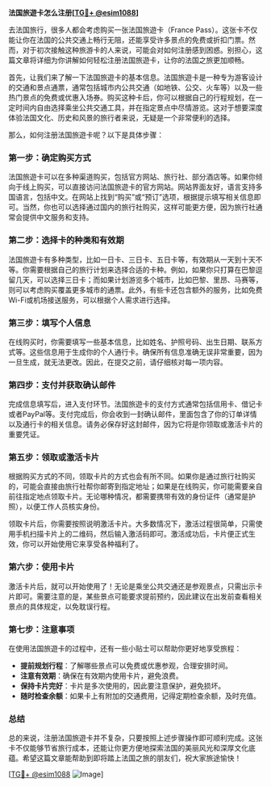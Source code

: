 **法国旅遊卡怎么注册[[TG💪+ @esim1088](https://t.me/s/esim1088)]**

去法国旅行，很多人都会考虑购买一张法国旅遊卡（France Pass）。这张卡不仅能让你在法国的公共交通上畅行无阻，还能享受许多景点的免费或折扣门票。然而，对于初次接触这种旅游卡的人来说，可能会对如何注册感到困惑。别担心，这篇文章将详细为你讲解如何轻松注册法国旅遊卡，让你的法国之旅更加顺畅。

首先，让我们来了解一下法国旅遊卡的基本信息。法国旅遊卡是一种专为游客设计的交通和景点通票，通常包括城市内公共交通（如地铁、公交、火车等）以及一些热门景点的免费或优惠入场券。购买这种卡后，你可以根据自己的行程规划，在一定时间内自由选择乘坐公共交通工具，并在指定景点中尽情游览。这对于想要深度体验法国文化、历史和风景的旅行者来说，无疑是一个非常便利的选择。

那么，如何注册法国旅遊卡呢？以下是具体步骤：

### **第一步：确定购买方式**
法国旅遊卡可以在多种渠道购买，包括官方网站、旅行社、部分酒店等。如果你倾向于线上购买，可以直接访问法国旅遊卡的官方网站。网站界面友好，语言支持多国语言，包括中文。在网站上找到“购买”或“预订”选项，根据提示填写相关信息即可。当然，你也可以选择通过国内的旅行社购买，这样可能更方便，因为旅行社通常会提供中文服务和支持。

### **第二步：选择卡的种类和有效期**
法国旅遊卡有多种类型，比如一日卡、三日卡、五日卡等，有效期从一天到十天不等。你需要根据自己的旅行计划来选择合适的卡种。例如，如果你只打算在巴黎逗留几天，可以选择三日卡；而如果计划游览多个城市，比如巴黎、里昂、马赛等，则可以考虑购买覆盖更多城市的通票。此外，有些卡还包含额外的服务，比如免费Wi-Fi或机场接送服务，可以根据个人需求进行选择。

### **第三步：填写个人信息**
在线购买时，你需要填写一些基本信息，比如姓名、护照号码、出生日期、联系方式等。这些信息用于生成你的个人通行卡。确保所有信息准确无误非常重要，因为一旦生成，就无法更改。因此，在提交之前，请仔细核对每一项内容。

### **第四步：支付并获取确认邮件**
完成信息填写后，进入支付环节。法国旅遊卡的支付方式通常包括信用卡、借记卡或者PayPal等。支付完成后，你会收到一封确认邮件，里面包含了你的订单详情以及通行卡的相关信息。请务必保存好这封邮件，因为它将是你领取或激活卡片的重要凭证。

### **第五步：领取或激活卡片**
根据购买方式的不同，领取卡片的方式也会有所不同。如果你是通过旅行社购买的，可能会直接由旅行社帮你邮寄到指定地址；如果是在线购买，你可能需要亲自前往指定地点领取卡片。无论哪种情况，都需要携带有效的身份证件（通常是护照），以便工作人员核实身份。

领取卡片后，你需要按照说明激活卡片。大多数情况下，激活过程很简单，只需使用手机扫描卡片上的二维码，然后输入激活码即可。激活成功后，卡片便正式生效，你可以开始使用它来享受各种福利了。

### **第六步：使用卡片**
激活卡片后，就可以开始使用了！无论是乘坐公共交通还是参观景点，只需出示卡片即可。需要注意的是，某些景点可能要求提前预约，因此建议在出发前查看相关景点的具体规定，以免耽误行程。

### **第七步：注意事项**
在使用法国旅遊卡的过程中，还有一些小贴士可以帮助你更好地享受旅程：

- **提前规划行程**：了解哪些景点可以免费或优惠参观，合理安排时间。
- **注意有效期**：确保在有效期内使用卡片，避免浪费。
- **保持卡片完好**：卡片是多次使用的，因此要注意保护，避免损坏。
- **随时检查余额**：如果卡上有附加的交通费用，记得定期检查余额，及时充值。

### **总结**
总的来说，注册法国旅遊卡并不复杂，只要按照上述步骤操作即可顺利完成。这张卡不仅能够节省旅行成本，还能让你更方便地探索法国的美丽风光和深厚文化底蕴。希望这篇文章能帮助到即将踏上法国之旅的朋友们，祝大家旅途愉快！

[[TG💪+ @esim1088](https://t.me/s/esim1088) ![Image](https://i.postimg.cc/4NQfJmqS/Snipaste-2025-05-13-00-14-12.png)]